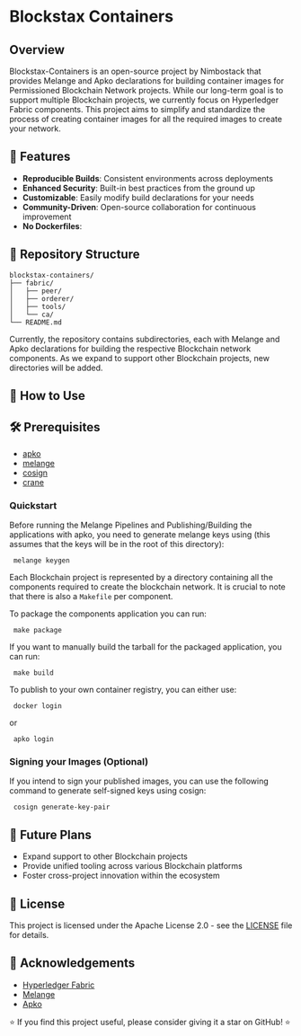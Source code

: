 # Blockstax Containers

## Overview

Blockstax-Containers is an open-source project by Nimbostack that provides Melange and Apko declarations for building container images for Permissioned Blockchain Network projects. While our long-term goal is to support multiple Blockchain projects, we currently focus on Hyperledger Fabric components. This project aims to simplify and standardize the process of creating container images for all the required images to create your network.

## 🌟 Features

- **Reproducible Builds**: Consistent environments across deployments
- **Enhanced Security**: Built-in best practices from the ground up
- **Customizable**: Easily modify build declarations for your needs
- **Community-Driven**: Open-source collaboration for continuous improvement
- **No Dockerfiles**:

## 📁 Repository Structure

```
blockstax-containers/
├── fabric/
│   ├── peer/
│   ├── orderer/
│   ├── tools/
│   └── ca/
└── README.md
```

Currently, the repository contains subdirectories, each with Melange and Apko declarations for building the respective Blockchain network components. As we expand to support other Blockchain projects, new directories will be added.

## 🔧 How to Use

## 🛠️ Prerequisites

- [apko](https://edu.chainguard.dev/open-source/build-tools/apko/getting-started-with-apko/)
- [melange](https://edu.chainguard.dev/open-source/build-tools/melange/getting-started-with-melange/)
- [cosign](https://docs.sigstore.dev/signing/quickstart/#installation)
- [crane](https://github.com/google/go-containerregistry/tree/main/cmd/crane)

### Quickstart

Before running the Melange Pipelines and Publishing/Building the applications with apko, you need to generate melange keys using (this assumes that the keys will be in the root of this directory):

```shell
 melange keygen
```

Each Blockchain project is represented by a directory containing all the components required to create the blockchain network. It is crucial to note that there is also a `Makefile` per component.

To package the components application you can run:

```shell
 make package
```

If you want to manually build the tarball for the packaged application, you can run:

```shell
 make build
```

To publish to your own container registry, you can either use:

```shell
 docker login
```

or

```shell
 apko login
```

### Signing your Images (Optional)

If you intend to sign your published images, you can use the following command to generate self-signed keys using cosign:

```shell
 cosign generate-key-pair
```

## 🔮 Future Plans

- Expand support to other Blockchain projects
- Provide unified tooling across various Blockchain platforms
- Foster cross-project innovation within the ecosystem

## 📄 License

This project is licensed under the Apache License 2.0 - see the [LICENSE](LICENSE) file for details.

## 🙏 Acknowledgements

- [Hyperledger Fabric](https://www.hyperledger.org/use/fabric)
- [Melange](https://github.com/chainguard-dev/melange)
- [Apko](https://github.com/chainguard-dev/apko)

⭐️ If you find this project useful, please consider giving it a star on GitHub! ⭐️
